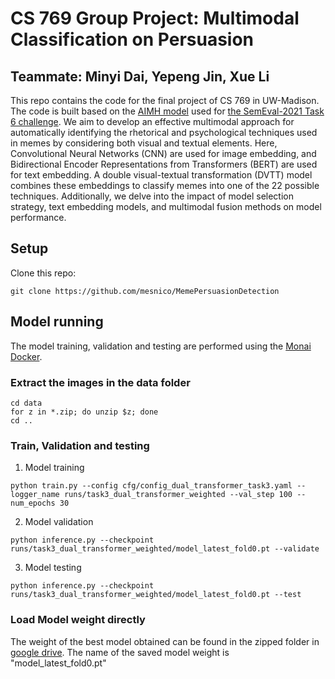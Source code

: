 # CS 769 Group Project: Multimodal Classification on Persuasion

## Teammate: Minyi Dai, Yepeng Jin, Xue Li

This repo contains the code for the final project of CS 769 in UW-Madison. The code is built based on the [AIMH model](https://github.com/mesnico/MemePersuasionDetection) used for [the SemEval-2021 Task 6 challenge](https://propaganda.math.unipd.it/semeval2021task6/). We aim to develop an effective multimodal approach for automatically identifying the rhetorical and psychological techniques used in memes by considering both visual and textual elements. Here, Convolutional Neural Networks (CNN) are used for image embedding, and Bidirectional Encoder Representations from Transformers (BERT) are used for text embedding. A double visual-textual transformation (DVTT) model combines these embeddings to classify memes into one of the 22 possible techniques. Additionally, we delve into the impact of model selection strategy, text embedding models, and multimodal fusion methods on model performance.


## Setup
Clone this repo:
```
git clone https://github.com/mesnico/MemePersuasionDetection
```

## Model running

The model training, validation and testing are performed using the [Monai Docker](https://hub.docker.com/r/projectmonai/monai).


### Extract the images in the data folder
```
cd data
for z in *.zip; do unzip $z; done
cd ..
```

### Train, Validation and testing

1.  Model training
```
python train.py --config cfg/config_dual_transformer_task3.yaml --logger_name runs/task3_dual_transformer_weighted --val_step 100 --num_epochs 30
```

2. Model validation

```
python inference.py --checkpoint runs/task3_dual_transformer_weighted/model_latest_fold0.pt --validate
```

3. Model testing
```
python inference.py --checkpoint runs/task3_dual_transformer_weighted/model_latest_fold0.pt --test
```

### Load Model weight directly

The weight of the best model obtained can be found in the zipped folder in [google drive](https://drive.google.com/drive/folders/1Kk_RAtu0HnvQYur3SldjiLbeznCHQJ1K?usp=sharing). The name of the saved model weight is "model_latest_fold0.pt"

